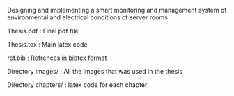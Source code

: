 Designing and implementing a smart monitoring and management system of environmental and electrical conditions of server rooms


Thesis.pdf : Final pdf file

Thesis.tex : Main latex code

ref.bib : Refrences in bibtex format


Directory images/ : All the images that was used in the thesis

Directory chapters/ : latex code for each chapter
